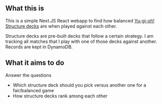 ## What this is

This is a simple Next.JS React webapp to find how balanced [Yu-gi-oh! Structure decks](https://www.yugioh-card.com/en/products/structure_deck.html) are when played against each other.

Structure decks are pre-built decks that follow a certain strategy. 
I am tracking all matches that I play with one of those decks against another. Records are kept in DynamoDB.

## What it aims to do

Answer the questions

- Which structure deck should you pick versus another one for a fair/balanced game
- How structure decks rank among each other
